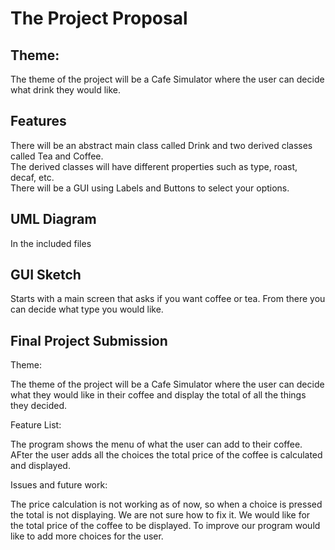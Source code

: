 # The Project Proposal
## Theme:
The theme of the project will be a Cafe Simulator where the user can decide what drink they would like.

## Features
There will be an abstract main class called Drink and two derived classes called Tea and Coffee.</br>
The derived classes will have different properties such as type, roast, decaf, etc. </br>
There will be a GUI using Labels and Buttons to select your options.

## UML Diagram
In the included files

## GUI Sketch
Starts with a main screen that asks if you want coffee or tea. From there you can decide what type you would like.

## Final Project Submission
Theme:

The theme of the project will be a Cafe Simulator where the user can decide what they would like in their coffee and display the total of all the things they decided.

Feature List:

The program shows the menu of what the user can add to their coffee. AFter the user adds all the choices the total price of the coffee is calculated and displayed.

Issues and future work:

The price calculation is not working as of now, so when a choice is pressed the total is not displaying. We are not sure how to fix it. We would like for the total price of the coffee to be displayed. To improve our program would like to add more choices for the user.
